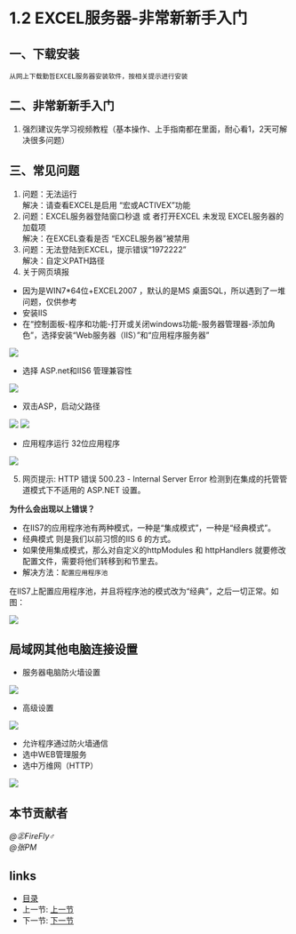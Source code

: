 # 1.2 EXCEL服务器-非常新新手入门

## 一、下载安装
	从网上下载勤哲EXCEL服务器安装软件，按相关提示进行安装

## 二、非常新新手入门
 1. 强烈建议先学习视频教程（基本操作、上手指南都在里面，耐心看1，2天可解决很多问题）

## 三、常见问题
 1. 问题：无法运行  
		  解决：请查看EXCEL是启用 “宏或ACTIVEX”功能
 2. 问题：EXCEL服务器登陆窗口秒退 或 者打开EXCEL 未发现 EXCEL服务器的加载项  
		  解决：在EXCEL查看是否 “EXCEL服务器”被禁用
 3. 问题：无法登陆到EXCEL，提示错误“1972222”  
		  解决：自定义PATH路径
 4. 关于网页填报
  * 因为是WIN7*64位+EXCEL2007  ，默认的是MS 桌面SQL，所以遇到了一堆问题，仅供参考  
  * 安装IIS
  * 在“控制面板-程序和功能-打开或关闭windows功能-服务器管理器-添加角色”，选择安装“Web服务器（IIS）”和“应用程序服务器”

![](images/1.2.8.jpg?raw=true)

  * 选择 ASP.net和IIS6 管理兼容性

![](images/1.2.9.jpg?raw=true) 

  * 双击ASP，启动父路径

![](images/1.2.1.png?raw=true) 
![](images/1.2.2.png?raw=true) 

  * 应用程序运行 32位应用程序

![](images/1.2.3.png?raw=true)  

 5. 网页提示:
		HTTP 错误 500.23 - Internal Server Error 检测到在集成的托管管道模式下不适用的 ASP.NET 设置。

**为什么会出现以上错误？**
 * 在IIS7的应用程序池有两种模式，一种是“集成模式”，一种是“经典模式”。
 * 经典模式 则是我们以前习惯的IIS 6 的方式。
 * 如果使用集成模式，那么对自定义的httpModules 和 httpHandlers 就要修改配置文件，需要将他们转移到<modules>和<hanlders>节里去。
 * 解决方法：`配置应用程序池`

在IIS7上配置应用程序池，并且将程序池的模式改为“经典”，之后一切正常。如图：

![](images/1.2.4.jpg?raw=true) 

## 局域网其他电脑连接设置
 * 服务器电脑防火墙设置

![](images/1.2.5.png?raw=true)

 * 高级设置

![](images/1.2.6.png?raw=true)

 * 允许程序通过防火墙通信
  * 选中WEB管理服务
  * 选中万维网（HTTP）

![](images/1.2.7.png?raw=true)

## 本节贡献者
*@㊣FireFly♂*  
*@张PM*  
 
## links
  * [目录](<preface.md>)
  * 上一节: [上一节](<01.01.md>)
  * 下一节: [下一节](<01.03.md>)

